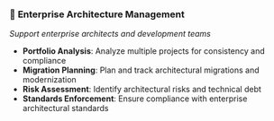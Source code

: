 ### 🏢 **Enterprise Architecture Management**

_Support enterprise architects and development teams_

- **Portfolio Analysis**: Analyze multiple projects for consistency and compliance
- **Migration Planning**: Plan and track architectural migrations and modernization
- **Risk Assessment**: Identify architectural risks and technical debt
- **Standards Enforcement**: Ensure compliance with enterprise architectural standards
